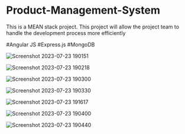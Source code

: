 # Product-Management-System
This is a MEAN stack project. 
This project will allow the project team to handle the development process more efficiently

#Angular JS 
#Express.js
#MongoDB


![Screenshot 2023-07-23 190151](https://github.com/GokulAjithV/Product-Management-System/assets/96762110/cff070ae-a544-4165-98d4-f520ab1a63a8)

![Screenshot 2023-07-23 190218](https://github.com/GokulAjithV/Product-Management-System/assets/96762110/342ec15c-16ef-4264-9715-874fc493e8fa)

![Screenshot 2023-07-23 190300](https://github.com/GokulAjithV/Product-Management-System/assets/96762110/16ab928a-1533-438f-9835-2049e02480e4)

![Screenshot 2023-07-23 190330](https://github.com/GokulAjithV/Product-Management-System/assets/96762110/9d1c1e83-72c5-4188-afa7-abad727164fb)

![Screenshot 2023-07-23 191617](https://github.com/GokulAjithV/Product-Management-System/assets/96762110/a7d65e68-a4a4-4c8c-a018-b89b7a4fab12)

![Screenshot 2023-07-23 190400](https://github.com/GokulAjithV/Product-Management-System/assets/96762110/f454f895-24e3-4eab-a294-a5abbce81119)

![Screenshot 2023-07-23 190440](https://github.com/GokulAjithV/Product-Management-System/assets/96762110/ef4fe99a-082b-4f54-a798-b455d63e6957)
